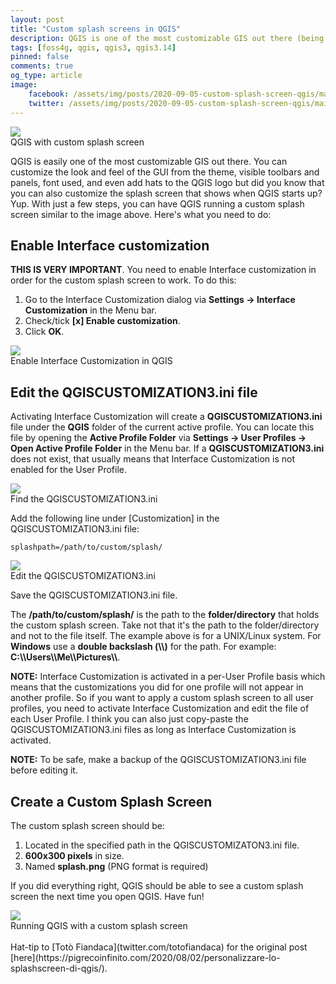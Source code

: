 ```yaml
---
layout: post
title: "Custom splash screens in QGIS"
description: QGIS is one of the most customizable GIS out there (being FOSS ensures that) but did you know that you can also easily customize its splash screen? Read on to learn how.
tags: [foss4g, qgis, qgis3, qgis3.14]
pinned: false
comments: true
og_type: article
image:
    facebook: /assets/img/posts/2020-09-05-custom-splash-screen-qgis/main.webp
    twitter: /assets/img/posts/2020-09-05-custom-splash-screen-qgis/main.webp
---
```

<div class='col-lg-12 img-container'><img class='img-fluid post-img img-shadow' src='{{ site.baseurl }}/assets/img/posts/2020-09-05-custom-splash-screen-qgis/main.webp'><figcaption class='figure-caption text-center'>QGIS with custom splash screen</figcaption></div>

QGIS is easily one of the most customizable GIS out there. You can customize the look and feel of the GUI from the theme, visible toolbars and panels, font used, and even add hats to the QGIS logo but did you know that you can also customize the splash screen that shows when QGIS starts up? Yup. With just a few steps, you can have QGIS running a custom splash screen similar to the image above. Here's what you need to do:

## Enable Interface customization
**THIS IS VERY IMPORTANT**. You need to enable Interface customization in order for the custom splash screen to work. To do this:
1. Go to the Interface Customization dialog via **Settings -> Interface Customization** in the Menu bar.
2. Check/tick **[x] Enable customization**.
3. Click **OK**.

<div class='col-lg-12 img-container'><img class='img-fluid post-img img-shadow' src='{{ site.baseurl }}/assets/img/posts/2020-09-05-custom-splash-screen-qgis/enable-custom.gif'><figcaption class='figure-caption text-center'>Enable Interface Customization in QGIS</figcaption></div>

## Edit the QGISCUSTOMIZATION3.ini file
Activating Interface Customization will create a **QGISCUSTOMIZATION3.ini** file under the **QGIS** folder of the current active profile. You can locate this file by opening the **Active Profile Folder** via **Settings -> User Profiles -> Open Active Profile Folder** in the Menu bar. If a **QGISCUSTOMIZATION3.ini** does not exist, that usually means that Interface Customization is not enabled for the User Profile. 

<div class='col-lg-12 img-container'><img class='img-fluid post-img img-shadow' src='{{ site.baseurl }}/assets/img/posts/2020-09-05-custom-splash-screen-qgis/custom-ini.gif'><figcaption class='figure-caption text-center'>Find the QGISCUSTOMIZATION3.ini</figcaption></div>

Add the following line under [Customization] in the QGISCUSTOMIZATION3.ini file:
```shell
splashpath=/path/to/custom/splash/
```

<div class='col-lg-12 img-container'><img class='img-fluid post-img img-shadow' src='{{ site.baseurl }}/assets/img/posts/2020-09-05-custom-splash-screen-qgis/custom-ini.png'><figcaption class='figure-caption text-center'>Edit the QGISCUSTOMIZATION3.ini</figcaption></div>

Save the QGISCUSTOMIZATION3.ini file.

The **/path/to/custom/splash/** is the path to the **folder/directory** that holds the custom splash screen. Take not that it's the path to the folder/directory and not to the file itself. The example above is for a UNIX/Linux system. For **Windows** use a **double backslash (\\\\)** for the path. For example: **C:\\\\Users\\\\Me\\\\Pictures\\\\**.

**NOTE:** Interface Customization is activated in a per-User Profile basis which means that the customizations you did for one profile will not appear in another profile. So if you want to apply a custom splash screen to all user profiles, you need to activate Interface Customization and edit the file of each User Profile. I think you can also just copy-paste the QGISCUSTOMIZATION3.ini files as long as Interface Customization is activated.

**NOTE:** To be safe, make a backup of the QGISCUSTOMIZATION3.ini file before editing it.

## Create a Custom Splash Screen
The custom splash screen should be:
1. Located in the specified path in the QGISCUSTOMIZATON3.ini file.
2. **600x300 pixels** in size.
3. Named **splash.png** (PNG format is required)

If you did everything right, QGIS should be able to see a custom splash screen the next time you open QGIS. Have fun!

<div class='col-lg-12 img-container'><img class='img-fluid post-img img-shadow' src='{{ site.baseurl }}/assets/img/posts/2020-09-05-custom-splash-screen-qgis/custom-splash-0.gif'><figcaption class='figure-caption text-center'>Running QGIS with a custom splash screen</figcaption></div>

<br>
Hat-tip to [Totò Fiandaca](twitter.com/totofiandaca) for the original post [here](https://pigrecoinfinito.com/2020/08/02/personalizzare-lo-splashscreen-di-qgis/).
